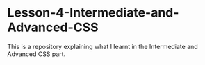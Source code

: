 # Lesson-4-Intermediate-and-Advanced-CSS
This is a repository explaining what I learnt in the Intermediate and Advanced CSS part.
